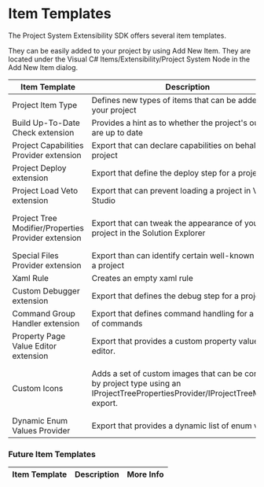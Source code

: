 Item Templates
====================

The Project System Extensibility SDK offers several item templates.

They can be easily added to your project by using Add New Item. They are located under the Visual C# Items/Extensibility/Project System Node in the Add New Item dialog.

Item Template | Description | More Info
------------ | ------------- | -------------
Project Item Type | Defines new types of items that can be added to your project | [Custom Item Types](custom_item_types.md), [Tutorial](../overview/contentitem_types.md)
Build Up-To-Date Check extension | Provides a hint as to whether the project's outputs are up to date | [IBuildUpToDateCheckProvider](IBuildUpToDateCheckProvider.md)
Project Capabilities Provider extension | Export that can declare capabilities on behalf of a project | [IProjectCapabilitiesProvider](IProjectCapabilitiesProvider.md)
Project Deploy extension | Export that define the deploy step for a project | [IDeployProvider](IDeployProvider.md)
Project Load Veto extension | Export that can prevent loading a project in Visual Studio | [IVetoProjectLoad](IVetoProjectLoad.md)
Project Tree Modifier/Properties Provider extension | Export that can tweak the appearance of your project in the Solution Explorer | Visual Studio 2017: [IProjectPropertiesProvider](IProjectPropertiesProvider.md), Visual Studio 2015: [IProjectTreeModifier](IProjectTreeModifier.md)
Special Files Provider extension | Export than can identify certain well-known files in a project | [ISpecialFileProvider](ISpecialFileProvider.md)
Xaml Rule | Creates an empty xaml rule | [Property Pages](property_pages.md)
Custom Debugger extension | Export that defines the debug step for a project | [IDebugLaunchProvider](IDebugLaunchProvider.md)
Command Group Handler extension | Export that defines command handling for a group of commands | [Command Handlers](command_handlers.md)
Property Page Value Editor extension | Export that provides a custom property value editor. | [Property value editors](property_value_editors.md)
Custom Icons | Adds a set of custom images that can be consumed by project type using an IProjectTreePropertiesProvider/IProjectTreeModifier export. | [Provide Custom Icons](../scenario/provide_custom_icons_for_the_project_or_item_type.md) Visual Studio 2017: [IProjectPropertiesProvider](IProjectPropertiesProvider.md), Visual Studio 2015: [IProjectTreeModifier](IProjectTreeModifier.md)
Dynamic Enum Values Provider | Export that provides a dynamic list of enum values | [IDynamicEnumValuesProvider](IDynamicEnumValuesProvider.md)

### Future Item Templates
Item Template | Description | More Info
------------ | ------------- | -------------

